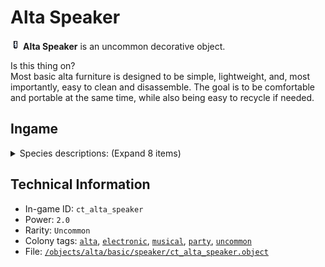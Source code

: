 # Alta Speaker

<img src="https://raw.githubusercontent.com/Ceterai/Enternia/main/objects/alta/basic/speaker/icon.png" alt="Alta Speaker icon" loading="lazy" height=16px width="auto" /> **Alta Speaker** is an uncommon decorative object.

Is this thing on?  
Most basic alta furniture is designed to be simple, lightweight, and, most importantly, easy to clean and disassemble. The goal is to be comfortable and portable at the same time, while also being easy to recycle if needed.

## Ingame

<details><summary>Species descriptions: (Expand 8 items)</summary>

- Alta: A speaker! Hope I can make it loud enough for a party!
- Apex: Back home these radios are used mostly for Miniknog announcements. For a while the resistance managed to run a pirate radio station.
- Avian: It appears to be a radio. Avian radios make use of crystal resonance.
- Floran: Long range sssspeaking device.
- Glitch: Interested. A radio, currently receiving no signal.
- Human: The tuning knob is stuck in one spot.
- Hylotl: Silence...
- Novakid: It don't seem to be workin'.

</details>

## Technical Information

- In-game ID: `ct_alta_speaker`
- Power: `2.0`
- Rarity: `Uncommon`
- Colony tags: [`alta`](https://ceterai.github.io/MyEnternia/Wiki/Tags/Alta), [`electronic`](https://ceterai.github.io/MyEnternia/Wiki/Tags/Electronic), [`musical`](https://ceterai.github.io/MyEnternia/Wiki/Tags/Musical), [`party`](https://ceterai.github.io/MyEnternia/Wiki/Tags/Party), [`uncommon`](https://ceterai.github.io/MyEnternia/Wiki/Tags/Uncommon)
- File: [`/objects/alta/basic/speaker/ct_alta_speaker.object`](https://github.com/Ceterai/Enternia/blob/main/objects/alta/basic/speaker/ct_alta_speaker.object)
